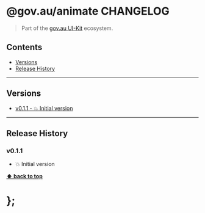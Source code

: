 @gov.au/animate CHANGELOG
======================

> Part of the [gov.au UI-Kit](https://github.com/govau/uikit/) ecosystem.


## Contents

* [Versions](#install)
* [Release History](#release-history)


----------------------------------------------------------------------------------------------------------------------------------------------------------------


## Versions

* [v0.1.1 - 💥 Initial version](v011)


----------------------------------------------------------------------------------------------------------------------------------------------------------------


## Release History

### v0.1.1

- 💥 Initial version


**[⬆ back to top](#contents)**


# };
